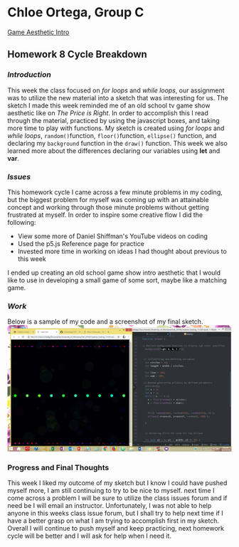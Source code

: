 # Chloe Ortega, Group C

[Game Aesthetic Intro](https://chloeortega.github.io/120-work/hw-8/)

## Homework 8 Cycle Breakdown


### *Introduction*

This week the class focused on *for loops* and *while loops*, our assignment was to utilize the new material into a sketch that was interesting for us. The sketch I made this week reminded me of an old school tv game show aesthetic like on *The Price is Right*. In order to accomplish this I read through the material, practiced by using the javascript boxes, and taking more time to play with functions. My sketch is created using *for loops* and *while loops*, `random()`function, `floor()`function, `ellipse()` function, and declaring my `background` function in the `draw()` function. This week we also learned more about the differences declaring our variables using **let** and **var**.


### *Issues*

This homework cycle I came across a few minute problems in my coding, but the biggest problem for myself was coming up with an attainable concept and working through those minute problems without getting frustrated at myself. In order to inspire some creative flow I did the following:

- View some more of Daniel Shiffman's YouTube videos on coding
- Used the p5.js Reference page for practice
- Invested more time in working on ideas I had thought about previous to this week

I ended up creating an old school game show intro aesthetic that I would like to use in developing a small game of some sort, maybe like a matching game.


### *Work*

Below is a sample of my code and a screenshot of my final sketch.
![This is my code and final sketch](game_show.png)


### Progress and Final Thoughts

This week I liked my outcome of my sketch but I know I could have pushed myself more, I am still continuing to try to be nice to myself. next time I come across a problem I will be sure to utilize the class issues forum and if need be I will email an instructor. Unfortunately, I was not able to help anyone in this weeks class issue forum, but I shall try to help next time if I have a better grasp on what I am trying to accomplish first in my sketch. Overall I will continue to push myself and keep practicing, next homework cycle will be better and I will ask for help when I need it.
